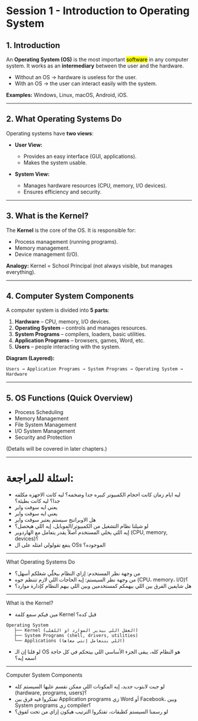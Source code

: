 # Session 1 - Introduction to Operating System

## 1. Introduction

An **Operating System (OS)** is the most important <mark>software</mark> in any computer system. It works as an **intermediary** between the user and the hardware.

* Without an OS → hardware is useless for the user.
* With an OS → the user can interact easily with the system.

**Examples:** Windows, Linux, macOS, Android, iOS.

---

## 2. What Operating Systems Do

Operating systems have **two views**:

* **User View:**

  * Provides an easy interface (GUI, applications).
  * Makes the system usable.

* **System View:**

  * Manages hardware resources (CPU, memory, I/O devices).
  * Ensures efficiency and security.

---

## 3. What is the Kernel?

The **Kernel** is the core of the OS. It is responsible for:

* Process management (running programs).
* Memory management.
* Device management (I/O).

**Analogy:** Kernel = School Principal (not always visible, but manages everything).

---

## 4. Computer System Components

A computer system is divided into **5 parts**:

1. **Hardware** – CPU, memory, I/O devices.
2. **Operating System** – controls and manages resources.
3. **System Programs** – compilers, loaders, basic utilities.
4. **Application Programs** – browsers, games, Word, etc.
5. **Users** – people interacting with the system.

**Diagram (Layered):**

```
Users → Application Programs → System Programs → Operating System → Hardware
```

---

## 5. OS Functions (Quick Overview)

* Process Scheduling
* Memory Management
* File System Management
* I/O System Management
* Security and Protection

(Details will be covered in later chapters.)

 ---
 # اسئلة للمراجعة:

* ليه ايام زمان كانت احجام الكمبيوتر كبيره جدا وضخمه؟ ليه كانت الاجهزه مكلفه جدا؟ ليه كانت بطيئة؟
* يعني ايه سوفت واير
* يعني ايه سوفت واير
* هل الاوبراتنج سيستم يعتبر سوفت واير
* لو شيلنا نظام التشغيل من الكمبيوتر/الموبايل، إيه اللي هيحصل؟
* إيه اللي يخلي المستخدم أصلاً يقدر يتعامل مع الهاردوير (CPU, memory, devices)؟
* ينفع تقولولي امثله على ال OSs الموجوده؟
---
What Operating Systems Do
* من وجهة نظر المستخدم: إزاي النظام بيخلّي شغلكم أسهل؟
* من وجهة نظر السيستم: إيه الحاجات اللي لازم تتنظم جوه (CPU، memory، I/O)؟
* هل شايفين الفرق بين اللي بيهمكم كمستخدمين وبين اللي بيهم النظام كإدارة موارد؟
---
What is the Kernel?
* مين فيكم سمع كلمة Kernel قبل كده؟
```
Operating System
   ├── Kernel (العقل اللي بيدير الموارد او اللقلب)
   ├── System Programs (shell, drivers, utilities)
   └── Applications (اللي بتتعامل إنتي معاها)
```
* لو قلنا إن الـ OS هو النظام كله، يبقى الجزء الأساسي اللي بيتحكم في كل حاجة اسمه إيه؟
---
Computer System Components

* لو جبت لابتوب جديد، إيه المكونات اللي ممكن نقسم عليها السيستم كله (hardware, programs, users)؟
* تفتكروا فيه فرق بين Application programs زي Word أو Facebook، وبين System programs زي compiler؟
* لو رسمنا السيستم كطبقات، تفتكروا الترتيب هيكون إزاي من تحت لفوق؟


